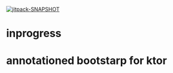 
[![jitpack-SNAPSHOT](https://jitpack.io/v/ZenLiuCN/ktor-boot.svg)](https://jitpack.io/#ZenLiuCN/ktor-boot/-SNAPSHOT)
# inprogress
# annotationed bootstarp for ktor 
